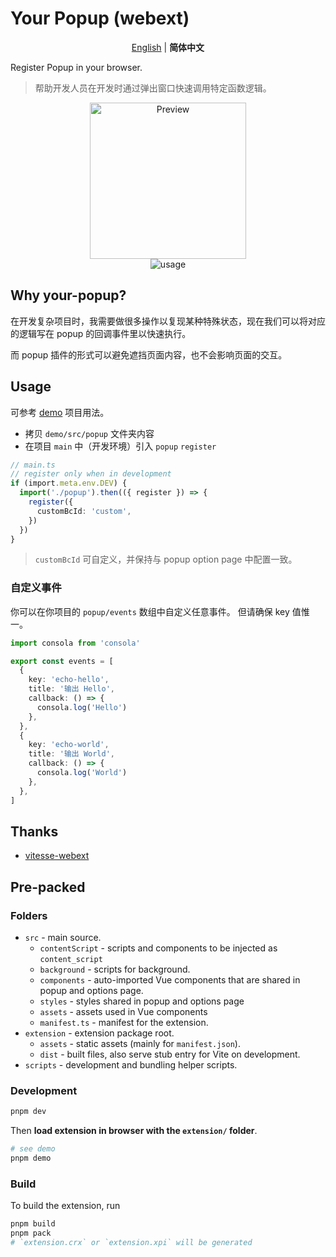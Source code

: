 # Your Popup (webext)

<p align='center'>
<a href="https://github.com/YunLeFun/your-popup/blob/main/README.md">English</a> | <b>简体中文</b>
</p>

Register Popup in your browser.

> 帮助开发人员在开发时通过弹出窗口快速调用特定函数逻辑。

<p align="center">
<img src="https://user-images.githubusercontent.com/25154432/234032515-70f24a0d-e405-49d4-84c5-8002ff9d573a.jpg" alt="Preview" width="250" />
<br />
<img src="https://user-images.githubusercontent.com/25154432/234042320-bd8b5e66-3f48-4c45-8636-d220a3726d85.gif" alt="usage" />
</p>

## Why your-popup?

在开发复杂项目时，我需要做很多操作以复现某种特殊状态，现在我们可以将对应的逻辑写在 popup 的回调事件里以快速执行。

而 popup 插件的形式可以避免遮挡页面内容，也不会影响页面的交互。

## Usage

可参考 [demo](./demo) 项目用法。

- 拷贝 `demo/src/popup` 文件夹内容
- 在项目 `main` 中（开发环境）引入 `popup` `register`

```ts
// main.ts
// register only when in development
if (import.meta.env.DEV) {
  import('./popup').then(({ register }) => {
    register({
      customBcId: 'custom',
    })
  })
}
```

> `customBcId` 可自定义，并保持与 popup option page 中配置一致。

### 自定义事件

你可以在你项目的 `popup/events` 数组中自定义任意事件。
但请确保 key 值惟一。

```ts
import consola from 'consola'

export const events = [
  {
    key: 'echo-hello',
    title: '输出 Hello',
    callback: () => {
      consola.log('Hello')
    },
  },
  {
    key: 'echo-world',
    title: '输出 World',
    callback: () => {
      consola.log('World')
    },
  },
]
```

## Thanks

- [vitesse-webext](https://github.com/antfu/vitesse-webext)

## Pre-packed

### Folders

- `src` - main source.
  - `contentScript` - scripts and components to be injected as `content_script`
  - `background` - scripts for background.
  - `components` - auto-imported Vue components that are shared in popup and options page.
  - `styles` - styles shared in popup and options page
  - `assets` - assets used in Vue components
  - `manifest.ts` - manifest for the extension.
- `extension` - extension package root.
  - `assets` - static assets (mainly for `manifest.json`).
  - `dist` - built files, also serve stub entry for Vite on development.
- `scripts` - development and bundling helper scripts.

### Development

```bash
pnpm dev

```

Then **load extension in browser with the `extension/` folder**.

```bash
# see demo
pnpm demo
```

### Build

To build the extension, run

```bash
pnpm build
pnpm pack
# `extension.crx` or `extension.xpi` will be generated
```
